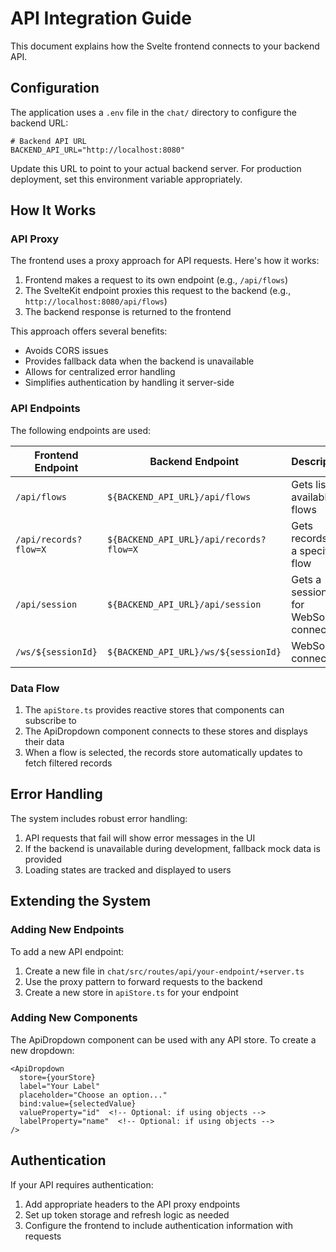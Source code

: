 # API Integration Guide

This document explains how the Svelte frontend connects to your backend API.

## Configuration

The application uses a `.env` file in the `chat/` directory to configure the backend URL:

```
# Backend API URL
BACKEND_API_URL="http://localhost:8080"
```

Update this URL to point to your actual backend server. For production deployment, set this environment variable appropriately.

## How It Works

### API Proxy 

The frontend uses a proxy approach for API requests. Here's how it works:

1. Frontend makes a request to its own endpoint (e.g., `/api/flows`)
2. The SvelteKit endpoint proxies this request to the backend (e.g., `http://localhost:8080/api/flows`)
3. The backend response is returned to the frontend

This approach offers several benefits:
- Avoids CORS issues
- Provides fallback data when the backend is unavailable
- Allows for centralized error handling
- Simplifies authentication by handling it server-side

### API Endpoints

The following endpoints are used:

| Frontend Endpoint | Backend Endpoint | Description |
|-------------------|------------------|-------------|
| `/api/flows` | `${BACKEND_API_URL}/api/flows` | Gets list of available flows |
| `/api/records?flow=X` | `${BACKEND_API_URL}/api/records?flow=X` | Gets records for a specific flow |
| `/api/session` | `${BACKEND_API_URL}/api/session` | Gets a session ID for WebSocket connection |
| `/ws/${sessionId}` | `${BACKEND_API_URL}/ws/${sessionId}` | WebSocket connection |

### Data Flow

1. The `apiStore.ts` provides reactive stores that components can subscribe to
2. The ApiDropdown component connects to these stores and displays their data
3. When a flow is selected, the records store automatically updates to fetch filtered records

## Error Handling

The system includes robust error handling:

1. API requests that fail will show error messages in the UI
2. If the backend is unavailable during development, fallback mock data is provided
3. Loading states are tracked and displayed to users

## Extending the System

### Adding New Endpoints

To add a new API endpoint:

1. Create a new file in `chat/src/routes/api/your-endpoint/+server.ts`
2. Use the proxy pattern to forward requests to the backend
3. Create a new store in `apiStore.ts` for your endpoint

### Adding New Components

The ApiDropdown component can be used with any API store. To create a new dropdown:

```svelte
<ApiDropdown 
  store={yourStore}
  label="Your Label"
  placeholder="Choose an option..."
  bind:value={selectedValue}
  valueProperty="id"  <!-- Optional: if using objects -->
  labelProperty="name"  <!-- Optional: if using objects -->
/>
```

## Authentication

If your API requires authentication:

1. Add appropriate headers to the API proxy endpoints
2. Set up token storage and refresh logic as needed
3. Configure the frontend to include authentication information with requests
